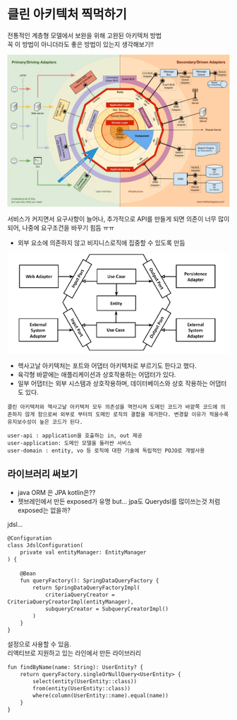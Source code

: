 # 클린 아키텍처 찍먹하기

전통적인 계층형 모델에서 보완을 위해 고완된 아키텍처 방법  
꼭 이 방법이 아니더라도 좋은 방법이 있는지 생각해보기!!   

![hexagonal](./resource/img.png)

서비스가 커지면서 요구사항이 늘어나, 추가적으로 API를 만들게 되면 의존이 너무 많이 되어, 나중에 요구조건을 바꾸기 힘듬 ㅠㅠ  

- 외부 요소에 의존하지 않고 비지니스로직에 집중할 수 있도록 만듬

![hexagonal](./resource/img_1.png)


- 헥사고날 아키텍처는 포트와 어댑터 아키텍처로 부르기도 한다고 했다.  
- 육각형 바깥에는 애플리케이션과 상호작용하는 어댑터가 있다. 
- 일부 어댑터는 외부 시스템과 상호작용하며, 데이터베이스와 상호 작용하는 어댑터도 있다.   

```
클린 아키텍처와 헥사고날 아키텍처 모두 의존성을 역전시켜 도메인 코드가 바깥쪽 코드에 의존하지 않게 함으로써 외부로 부터의 도메인 로직의 결합을 제거한다. 변경할 이유가 적을수록 유지보수성이 높은 코드가 된다.
```

```
user-api : application을 호출하는 in, out 제공
user-application: 도메인 모델을 둘러싼 서비스
user-domain : entity, vo 등 로직에 대한 기술에 독립적인 POJO로 개발사용
```

## 라이브러리 써보기

- java ORM 은 JPA kotlin은??
- 젯브레인에서 만든 exposed가 유명 but... jpa도 Querydsl를 많이쓰는것 처럼 exposed는 없을까?

jdsl...

```
@Configuration
class JdslConfiguration(
    private val entityManager: EntityManager
) {

    @Bean
    fun queryFactory(): SpringDataQueryFactory {
        return SpringDataQueryFactoryImpl(
            criteriaQueryCreator = CriteriaQueryCreatorImpl(entityManager),
            subqueryCreator = SubqueryCreatorImpl()
        )
    }
}
```

설정으로 사용할 수 있음.  
리액티브로 지원하고 있는 라인에서 만든 라이브러리  


```
fun findByName(name: String): UserEntity? {
    return queryFactory.singleOrNullQuery<UserEntity> {
        select(entity(UserEntity::class))
        from(entity(UserEntity::class))
        where(column(UserEntity::name).equal(name))
    }
}
```

